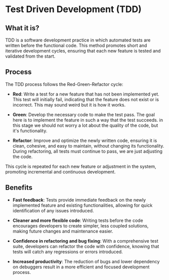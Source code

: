 # Test Driven Development (TDD)

## What it is?
TDD is a software development practice in which automated tests are written before the functional code. 
This method promotes short and iterative development cycles, ensuring that each new feature is tested and validated from the start.

## Process
The TDD process follows the Red-Green-Refactor cycle:

- **Red**: Write a test for a new feature that has not been implemented yet. This test will initially fail, indicating that the feature does not exist or is incorrect. This may sound weird but it is how it works.
  
- **Green**: Develop the necessary code to make the test pass. The goal here is to implement the feature in such a way that the test succeeds. in this stage we should not worry a lot about the quality of the code, but it's functionality.

- **Refactor**: Improve and optimize the newly written code, ensuring it is clean, cohesive, and easy to maintain, without changing its functionality. During refactoring, all tests must continue to pass, we are just adjusting the code. 

This cycle is repeated for each new feature or adjustment in the system, promoting incremental and continuous development.

## Benefits
- **Fast feedback**: Tests provide immediate feedback on the newly implemented feature and existing functionalities, allowing for quick identification of any issues introduced.

- **Cleaner and more flexible code**: Writing tests before the code encourages developers to create simpler, less coupled solutions, making future changes and maintenance easier.

- **Confidence in refactoring and bug fixing**: With a comprehensive test suite, developers can refactor the code with confidence, knowing that tests will catch any regressions or errors introduced.

- **Increased productivity**: The reduction of bugs and lower dependency on debuggers result in a more efficient and focused development process.
